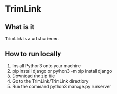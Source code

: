 # TrimLink

## What is it

TrimLink is a url shortener.

## How to run locally

1. Install Python3 onto your machine
2. pip install django or python3 -m pip install django
3. Download the zip file
4. Go to the TrimLink/TrimLink directiory 
5. Run the command python3 manage.py runserver

